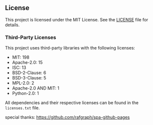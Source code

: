 ## License

This project is licensed under the MIT License. See the [LICENSE](LICENSE) file for details.

### Third-Party Licenses

This project uses third-party libraries with the following licenses:

- MIT: 198
- Apache-2.0: 15
- ISC: 13
- BSD-2-Clause: 6
- BSD-3-Clause: 5
- MPL-2.0: 2
- Apache-2.0 AND MIT: 1
- Python-2.0: 1

All dependencies and their respective licenses can be found in the `licenses.txt` file.

special thanks: https://github.com/rafgraph/spa-github-pages
